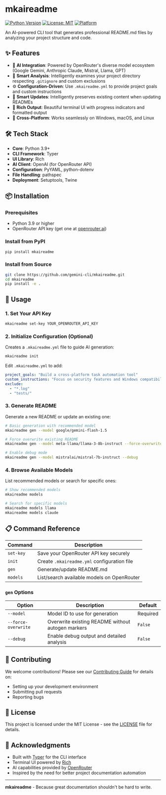 <!-- AUTOGEN:START -->
# mkaireadme

[![Python Version](https://img.shields.io/badge/python-3.9+-blue.svg)](https://python.org)
[![License: MIT](https://img.shields.io/badge/License-MIT-yellow.svg)](https://opensource.org/licenses/MIT)
[![Platform](https://img.shields.io/badge/Platform-Windows%20%7C%20macOS%20%7C%20Linux-green.svg)](https://github.com/gemini-cli/mkaireadme)

An AI-powered CLI tool that generates professional README.md files by analyzing your project structure and code.

## ✨ Features

- 🤖 **AI Integration**: Powered by OpenRouter's diverse model ecosystem (Google Gemini, Anthropic Claude, Mistral, Llama, GPT)
- 📁 **Smart Analysis**: Intelligently examines your project directory respecting `.gitignore` and custom exclusions
- ⚙️ **Configuration-Driven**: Use `.mkaireadme.yml` to provide project goals and custom instructions
- 🔄 **Smart Updates**: Intelligently preserves existing content when updating READMEs
- 🎨 **Rich Output**: Beautiful terminal UI with progress indicators and formatted output
- 🔄 **Cross-Platform**: Works seamlessly on Windows, macOS, and Linux

## 🛠️ Tech Stack

- **Core**: Python 3.9+
- **CLI Framework**: Typer
- **UI Library**: Rich
- **AI Client**: OpenAI (for OpenRouter API)
- **Configuration**: PyYAML, python-dotenv
- **File Handling**: pathspec
- **Deployment**: Setuptools, Twine

## 📦 Installation

### Prerequisites
- Python 3.9 or higher
- OpenRouter API key (get one at [openrouter.ai](https://openrouter.ai/keys))

### Install from PyPI
```bash
pip install mkaireadme
```

### Install from Source
```bash
git clone https://github.com/gemini-cli/mkaireadme.git
cd mkaireadme
pip install -e .
```

## 🚀 Usage

### 1. Set Your API Key
```bash
mkaireadme set-key YOUR_OPENROUTER_API_KEY
```

### 2. Initialize Configuration (Optional)
Creates a `.mkaireadme.yml` file to guide AI generation:
```bash
mkaireadme init
```

Edit `.mkaireadme.yml` to add:
```yaml
project_goals: "Build a cross-platform task automation tool"
custom_instructions: "Focus on security features and Windows compatibility"
exclude:
  - "*.log"
  - "tests/"
```

### 3. Generate README
Generate a new README or update an existing one:
```bash
# Basic generation with recommended model
mkaireadme gen --model google/gemini-flash-1.5

# Force overwrite existing README
mkaireadme gen --model meta-llama/llama-3-8b-instruct --force-overwrite

# Enable debug mode
mkaireadme gen --model mistralai/mistral-7b-instruct --debug
```

### 4. Browse Available Models
List recommended models or search for specific ones:
```bash
# Show recommended models
mkaireadme models

# Search for specific models
mkaireadme models llama
mkaireadme models claude
```

## 📋 Command Reference

| Command          | Description                                                                 |
|------------------|-----------------------------------------------------------------------------|
| `set-key`        | Save your OpenRouter API key securely                                       |
| `init`           | Create `.mkaireadme.yml` configuration file                                |
| `gen`            | Generate/update README.md                                                  |
| `models`         | List/search available models on OpenRouter                                  |

### `gen` Options
| Option          | Description                                                  | Default   |
|-----------------|--------------------------------------------------------------|-----------|
| `--model`       | Model ID to use for generation                               | Required  |
| `--force-overwrite` | Overwrite existing README without autogen markers          | `False`   |
| `--debug`       | Enable debug output and detailed analysis                    | `False`   |

## 🤝 Contributing

We welcome contributions! Please see our [Contributing Guide](CONTRIBUTING.md) for details on:
- Setting up your development environment
- Submitting pull requests
- Reporting bugs

## 📄 License

This project is licensed under the MIT License - see the [LICENSE](LICENSE) file for details.

## 🙏 Acknowledgments

- Built with [Typer](https://typer.tiangolo.com/) for the CLI interface
- Terminal UI powered by [Rich](https://github.com/Textualize/rich)
- AI capabilities provided by [OpenRouter](https://openrouter.ai/)
- Inspired by the need for better project documentation automation

---

**mkaireadme** - Because great documentation shouldn't be hard to write.

<!-- AUTOGEN:END -->